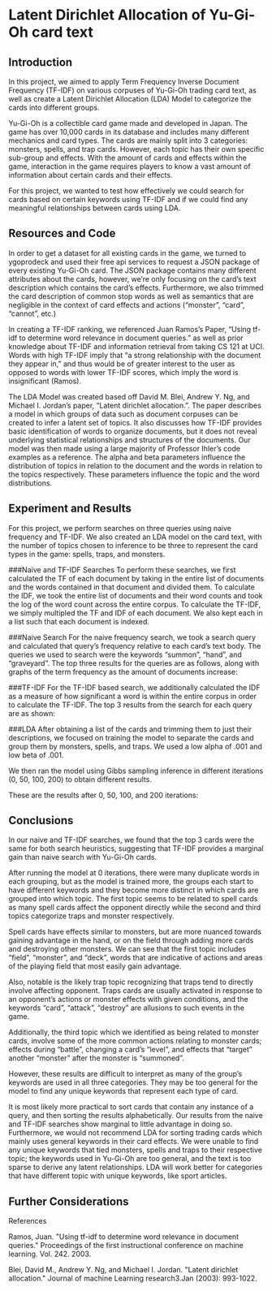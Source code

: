 # Latent Dirichlet Allocation of Yu-Gi-Oh card text

## Introduction

In this project, we aimed to apply Term Frequency Inverse Document Frequency (TF-IDF) on various corpuses of Yu-Gi-Oh trading card text, as well as create a Latent Dirichlet Allocation (LDA) Model to categorize the cards into different groups. 

Yu-Gi-Oh is a collectible card game made and developed in Japan. The game has over 10,000 cards in its database and includes many different mechanics and card types. The cards are mainly split into 3 categories: monsters, spells, and trap cards. However, each topic has their own specific sub-group and effects. With the amount of cards and effects within the game, interaction in the game requires players to know a vast amount of information about certain cards and their effects. 

For this project, we wanted to test how effectively we could search for cards based on certain keywords using TF-IDF and if we could find any meaningful relationships between cards using LDA.

## Resources and Code

In order to get a dataset for all existing cards in the game, we turned to ygoprodeck and used their free api services to request a JSON package of every existing Yu-Gi-Oh card. The JSON package contains many different attributes about the cards, however, we’re only focusing on the card’s text description which contains the card’s effects. Furthermore, we also trimmed the card description of common stop words as well as semantics that are negligible in the context of card effects and actions (“monster”, “card”, “cannot”, etc.)

In creating a TF-IDF ranking, we referenced Juan Ramos’s Paper, “Using tf-idf to determine word relevance in document queries.” as well as prior knowledge about TF-IDF and information retrieval from taking CS 121 at UCI. Words with high TF-IDF imply that “a strong relationship with the document they appear in,” and thus would be of greater interest to the user as opposed to words with lower TF-IDF scores, which imply the word is insignificant (Ramos).

The LDA Model was created based off David M. Blei, Andrew Y. Ng, and Michael I. Jordan’s paper, “Latent dirichlet allocation.”. The paper describes a model in which groups of data such as document corpuses can be created to infer a latent set of topics. It also discusses how TF-IDF provides basic identification of words to organize documents, but it does not reveal underlying statistical relationships and structures of the documents. Our model was then made using a large majority of Professor Ihler’s code examples as a reference. The alpha and beta parameters influence the distribution of topics in relation to the document and the words in relation to the topics respectively. These parameters influence the topic and the word distributions.


## Experiment and Results

For this project, we perform searches on three queries using naive frequency and TF-IDF. We also created an LDA model on the card text, with the number of topics chosen to inference to be three to represent the card types in the game: spells, traps, and monsters. 

###Naive and TF-IDF Searches
To perform these searches, we first calculated the TF of each document by taking in the entire list of documents and the words contained in that document and divided them. To calculate the IDF,  we took the entire list of documents and their word counts and took the log of the word count across the entire corpus. To calculate the TF-IDF, we simply multipled the TF and IDF of each document. We also kept each in a list such that each document is indexed.

###Naive Search
For the naive frequency search, we took a search query and calculated that query’s frequency relative to each card’s text body. The queries we used to search were the keywords “summon”, “hand”, and “graveyard”. The top three results for the queries are as follows, along with graphs of the term frequency as the amount of documents increase:






###TF-IDF
For the TF-IDF based search, we additionally calculated the IDF as a measure of how significant a word is within the entire corpus in order to calculate the TF-IDF. The top 3 results from the search for each query are as shown:




###LDA
After obtaining a list of the cards and trimming them to just their descriptions, we focused on training the model to separate the cards and group them by monsters, spells, and traps. We used a low alpha of .001 and low beta of .001. 

We then ran the model using Gibbs sampling inference in different iterations (0, 50, 100, 200) to obtain different results.

These are the results after 0, 50, 100, and 200 iterations:


## Conclusions

In our naive and TF-IDF searches, we found that the top 3 cards were the same for both search heuristics, suggesting that TF-IDF provides a marginal gain than naive search with Yu-Gi-Oh cards.

After running the model at 0 iterations, there were many duplicate words in each grouping, but as the model is trained more, the groups each start to have different keywords and they become more distinct in which cards are grouped into which topic. The first topic seems to be related to spell cards as many spell cards affect the opponent directly while the second and third topics categorize traps and monster respectively. 

Spell cards have effects similar to monsters, but are more nuanced towards gaining advantage in the hand, or on the field through adding more cards and destroying other monsters. We can see that the first topic includes “field”, “monster”, and “deck”, words that are indicative of actions and areas of the playing field that most easily gain advantage.

Also, notable is the likely trap topic recognizing that traps tend to directly involve affecting opponent. Traps cards are usually activated in response to an opponent’s actions or monster effects with given conditions, and the keywords “card”, “attack”, “destroy” are allusions to such events in the game.

Additionally, the third topic which we identified as being related to monster cards, involve some of the more common actions relating to monster cards; effects during “battle”, changing a card’s “level”, and effects that “target” another “monster” after the monster is “summoned”.

However, these results are difficult to interpret as many of the group’s keywords are used in all three categories. They may be too general for the model to find any unique keywords that represent each type of card.

It is most likely more practical to sort cards that contain any instance of a query, and then sorting the results alphabetically. Our results from the naive and TF-IDF searches show marginal to little advantage in doing so. Furthermore, we would not recommend LDA for sorting trading cards which mainly uses general keywords in their card effects. We were unable to find any unique keywords that tied monsters, spells and traps to their respective topic; the keywords used in Yu-Gi-Oh are too general, and the text is too sparse to derive any latent relationships. LDA will work better for categories that have different topic with unique keywords, like sport articles. 


## Further Considerations



References

Ramos, Juan. "Using tf-idf to determine word relevance in document queries." Proceedings of the first instructional conference on machine learning. Vol. 242. 2003.

Blei, David M., Andrew Y. Ng, and Michael I. Jordan. "Latent dirichlet allocation." Journal of machine Learning research3.Jan (2003): 993-1022.

